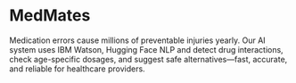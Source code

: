 # MedMates
Medication errors cause millions of preventable injuries yearly. Our AI system uses IBM Watson, Hugging Face NLP and detect drug interactions, check age-specific dosages, and suggest safe alternatives—fast, accurate, and reliable for healthcare providers.

